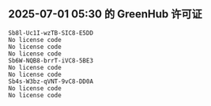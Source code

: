 ## 2025-07-01 05:30 的 GreenHub 许可证
```
Sb8l-Uc1I-wzTB-SIC8-E5DD
No license code
No license code
No license code
Sb6W-NQB8-brrT-iVC8-5BE3
No license code
No license code
Sb4s-W3bz-qVNT-9vC8-DD0A
No license code
No license code
```
